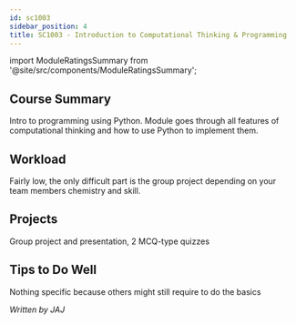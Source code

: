 ```yaml
---
id: sc1003
sidebar_position: 4
title: SC1003 - Introduction to Computational Thinking & Programming
---
```






import ModuleRatingsSummary from '@site/src/components/ModuleRatingsSummary';

<ModuleRatingsSummary 
  lectureClarity={3}
  contentRelevance={5}
  contentDifficulty={1}
  overallWorkload={3}
  teamDependency={4}
/>

## Course Summary

Intro to programming using Python. Module goes through all features of computational thinking and how to use Python to implement them.

## Workload

Fairly low, the only difficult part is the group project depending on your team members chemistry and skill.

## Projects

Group project and presentation, 2 MCQ-type quizzes

## Tips to Do Well

Nothing specific because others might still require to do the basics

*Written by JAJ*
